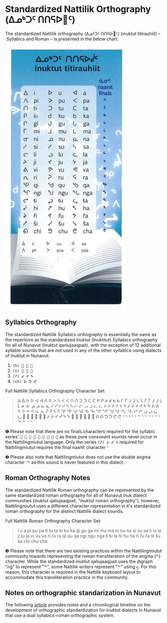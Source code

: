 # Standardized Nattilik Orthography (ᐃᓄᒃᑐᑦ ᑎᑎᕋᐅ𑪱ᑦ)
The standardized Nattilik orthography (ᐃᓄᒃᑐᑦ ᑎᑎᕋᐅ𑪱ᑦ) (inuktut titirauhiit) – Syllabics and Roman – is presented in the below chart:

![Nattilik orthography chart](/figures/inuktut-titrauhiit.jpeg)

## Syllabics Orthography
The standardized Nattilik Syllabics orthography is essentially the same as the repertoire as the standardized Inuktut (Inuktitut) Syllabics orthography for all of Nunavut (inuktut qaniujaaqpait), with the exception of 12 additional syllable sounds that are not used in any of the other syllabics-using dialects of Inuktut in Nunavut: 

1. `(h) 𑪰 𑪲 𑪴`
2. `(š) 𑪶 𑪸 𑪺`
3. `(ř) ᖨ ᖪ ᖬ`
4. `(ch) ᕠ ᕤ ᕦ`

Full Nattilik Syllabics Orthography Character Set:
> ᐃ ᐄ ᐅ ᐆ ᐊ ᐋ ᐱ ᐲ ᐳ ᐴ ᐸ ᐹ ᑎ ᑏ ᑐ ᑑ ᑕ ᑖ ᑭ ᑮ ᑯ ᑰ ᑲ ᑳ ᒋ ᒌ ᒍ ᒎ ᒐ ᒑ ᒥ ᒦ ᒧ ᒨ ᒪ ᒫ ᓂ ᓃ ᓄ ᓅ ᓇ ᓈ ᓯ ᓰ ᓱ ᓲ ᓴ ᓵ ᓕ ᓖ ᓗ ᓘ ᓚ ᓛ ᔨ ᔩ ᔪ ᔫ ᔭ ᔮ ᖨ ᖩ ᖪ ᖫ ᖬ ᖭ ᕕ ᕖ ᕗ ᕘ ᕙ ᕚ ᕆ ᕇ ᕈ ᕉ ᕋ ᕌ ᕿ ᖀ ᖁ ᖂ ᖃ ᖄ ᖏ ᖐ ᖑ ᖒ ᖓ ᖔ ᖠ ᖡ ᖢ ᖣ ᖤ ᖥ 𑪰 𑪱 𑪲 𑪳 𑪴 𑪵 ᖨ ᖩ ᖪ ᖫ ᖬ ᖭ 𑪶 𑪷 𑪸 𑪹 𑪺 𑪻 ᕠ ᕢ ᕤ ᕥ ᕦ ᕧ ᑉ ᑦ ᒃ ᒡ ᒻ ᓐ ᔅ ᓪ ᔾ ᖮ ᕝ ᕐ ᖅ ᖕ ᖦ ᖮ ’

❶ Please note that there are no finals characters required for the syllabic series' `𑪰 𑪲 𑪴 𑪶 𑪸 𑪺 ᕠ ᕤ ᕦ` as these pure consonant sounds never occur in the Nattilingmiutut language. Only the series `(ř) ᖨ ᖪ ᖬ` required for Nattilingmiutut requires the final naanit character `ᖮ`

❷ Please also note that Nattilingmiutut does not use the double angma character `ᖖ` as this sound is never featured in this dialect.

## Roman Orthography Notes
The standardized Nattilik Roman orthography can be represented by the same standardized roman orthography for all of Nunavut Inuk dialect communities (inuktut qaliujaaqpait, "inuktut roman orthography"), however, Nattilingmiutut uses a different character representation in it's standardized roman orthography for the distinct Nattilik dialect sounds.

Full Nattilik Roman Orthography Character Set:
> i u a pi pu pa ti tu ta ki ku ka gi gu ga mi mu ma ni nu na si su sa li lu la ji ju ja vi vu va ri ru ra qi qu qa ngi ngu nga łi łu ła hi hu ha ři řu řa ši šu ša chi chu cha

❸ Please note that there are two existing practices within the Nattilingmiutut community towards representing the roman transliteration of the angma (ᖕ) character. While the standardized inuktut qaliujaaqpait uses the digraph "ng" to represent "ᖕ", some Nattilik writers represent "ᖕ" using `ŋ`. For this reason, this character is required in the Nattilik keyboard layout to accommodate this transliteration practice in the community. 

## Notes on orthographic standarization in Nunavut
The following [article](https://www.itk.ca/projects/inuktut-qaliujaaqpait/#:~:text=What%20is%20Inuktut%20Qaliujaaqpait%3F,of%20sounds%20across%20all%20dialects) provides notes and a chronilogical timeline on the development of orthographic standardization for Inuktut dialects in Nunavut that use a dual syllabics-roman orthographic system.